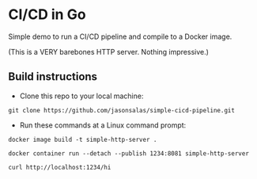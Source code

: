 # CI/CD in Go

Simple demo to run a CI/CD pipeline and compile to a Docker image.

(This is a VERY barebones HTTP server. Nothing impressive.)

## Build instructions
* Clone this repo to your local machine:

`git clone https://github.com/jasonsalas/simple-cicd-pipeline.git`



* Run these commands at a Linux command prompt:

`docker image build -t simple-http-server .`

`docker container run --detach --publish 1234:8081 simple-http-server`

`curl http://localhost:1234/hi`

